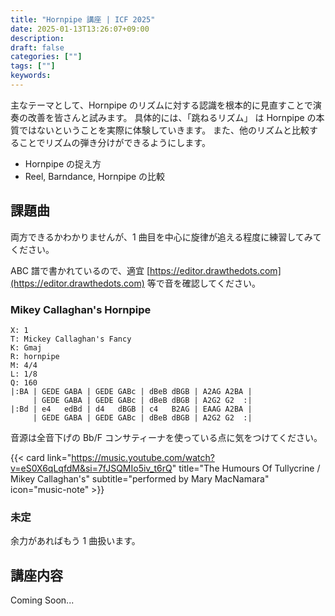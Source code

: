 ```yaml
---
title: "Hornpipe 講座 | ICF 2025"
date: 2025-01-13T13:26:07+09:00
description:
draft: false
categories: [""]
tags: [""]
keywords:
---
```


主なテーマとして、Hornpipe のリズムに対する認識を根本的に見直すことで演奏の改善を皆さんと試みます。
具体的には、「跳ねるリズム」 は Hornpipe の本質ではないということを実際に体験していきます。
また、他のリズムと比較することでリズムの弾き分けができるようにします。

- Hornpipe の捉え方
- Reel, Barndance, Hornpipe の比較

<!--more-->

## 課題曲

両方できるかわかりませんが、1 曲目を中心に旋律が追える程度に練習してみてください。

ABC 譜で書かれているので、適宜 [https://editor.drawthedots.com](https://editor.drawthedots.com) 等で音を確認してください。

### Mikey Callaghan's Hornpipe

```
X: 1
T: Mickey Callaghan's Fancy
K: Gmaj
R: hornpipe
M: 4/4
L: 1/8
Q: 160
|:BA | GEDE GABA | GEDE GABc | dBeB dBGB | A2AG A2BA |
     | GEDE GABA | GEDE GABc | dBeB dBGB | A2G2 G2  :|
|:Bd | e4   edBd | d4   dBGB | c4   B2AG | EAAG A2BA |
     | GEDE GABA | GEDE GABc | dBeB dBGB | A2G2 G2  :|
```

音源は全音下げの Bb/F コンサティーナを使っている点に気をつけてください。

{{< card link="https://music.youtube.com/watch?v=eS0X6qLqfdM&si=7fJSQMIo5iv_t6rQ" title="The Humours Of Tullycrine / Mikey Callaghan's" subtitle="performed by Mary MacNamara" icon="music-note" >}}

### 未定

余力があればもう 1 曲扱います。

## 講座内容

Coming Soon...
